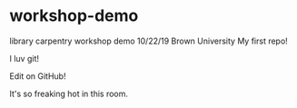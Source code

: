 # workshop-demo
 library carpentry workshop demo 10/22/19 Brown University
 My first repo!
 
I luv git!

Edit on GitHub!

It's so freaking hot in this room. 

